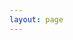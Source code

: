 ```yaml
---
layout: page
---
```

<script setup>
import {
  VPTeamPage,
  VPTeamPageTitle,
  VPTeamMembers,
  VPTeamPageSection
} from 'vitepress/theme'

const coreMembers = [
    {
    avatar: 'https://q2.qlogo.cn/headimg_dl?dst_uin=23429056&spec=640',
    name: '目南殇',
    title: '框架作者',
    links: [
        { 
            icon: {
                svg: '<svg xmlns="http://www.w3.org/2000/svg" width="30" height="30" viewBox="0 0 20 20"><path fill="currentColor" d="M18.496 13.607c-.134-1.931-1.372-3.55-2.088-4.387c.1-.243.341-1.653-.593-2.615q.003-.035.002-.068C15.817 2.743 13.237.012 10 0C6.763.013 4.183 2.743 4.183 6.537q0 .035.002.068c-.934.962-.692 2.372-.593 2.615c-.715.837-1.953 2.456-2.088 4.387c-.024.508.051 1.248.288 1.577c.289.4 1.081-.081 1.648-1.362c.158.594.521 1.5 1.345 2.649c-1.378.33-1.771 1.752-1.307 2.53c.327.548 1.075.999 2.365.999c2.296 0 3.31-.645 3.763-1.095q.138-.147.394-.146q.256-.001.394.146c.453.45 1.467 1.095 3.762 1.095c1.29 0 2.039-.45 2.366-.999c.464-.778.07-2.2-1.307-2.53c.824-1.15 1.188-2.055 1.345-2.649c.567 1.281 1.36 1.763 1.648 1.362c.237-.33.312-1.07.288-1.577"/></svg>'
            }, 
            link: ''
        },
        { icon: {svg:'<svg xmlns="http://www.w3.org/2000/svg" width="30" height="30" viewBox="0 0 512 512"><path fill="currentColor" d="M488.6 104.1c16.7 18.1 24.4 39.7 23.3 65.7v202.4c-.4 26.4-9.2 48.1-26.5 65.1c-17.2 17-39.1 25.9-65.5 26.7H92.02c-26.45-.8-48.21-9.8-65.28-27.2C9.682 419.4.767 396.5 0 368.2V169.8c.767-26 9.682-47.6 26.74-65.7C43.81 87.75 65.57 78.77 92.02 78h29.38L96.05 52.19c-5.75-5.73-8.63-13-8.63-21.79c0-8.8 2.88-16.06 8.63-21.797C101.8 2.868 109.1 0 117.9 0q13.2 0 21.9 8.603L213.1 78h88l74.5-69.397C381.7 2.868 389.2 0 398 0q13.2 0 21.9 8.603c5.7 5.737 8.6 12.997 8.6 21.797c0 8.79-2.9 16.06-8.6 21.79L394.6 78h29.3c26.4.77 48 9.75 64.7 26.1m-38.8 69.7c-.4-9.6-3.7-17.4-10.7-23.5c-5.2-6.1-14-9.4-22.7-9.8H96.05c-9.59.4-17.45 3.7-23.58 9.8c-6.14 6.1-9.4 13.9-9.78 23.5v194.4c0 9.2 3.26 17 9.78 23.5s14.38 9.8 23.58 9.8H416.4c9.2 0 17-3.3 23.3-9.8s9.7-14.3 10.1-23.5zm-264.3 42.7c6.3 6.3 9.7 14.1 10.1 23.2V273c-.4 9.2-3.7 16.9-9.8 23.2c-6.2 6.3-14 9.5-23.6 9.5s-17.5-3.2-23.6-9.5s-9.4-14-9.8-23.2v-33.3c.4-9.1 3.8-16.9 10.1-23.2s13.2-9.6 23.3-10c9.2.4 17 3.7 23.3 10m191.5 0c6.3 6.3 9.7 14.1 10.1 23.2V273c-.4 9.2-3.7 16.9-9.8 23.2s-14 9.5-23.6 9.5s-17.4-3.2-23.6-9.5c-7-6.3-9.4-14-9.7-23.2v-33.3c.3-9.1 3.7-16.9 10-23.2s14.1-9.6 23.3-10c9.2.4 17 3.7 23.3 10"/></svg>'}, link: '' }
        ]
    },
]
const partners = [
    {
    avatar: 'https://q2.qlogo.cn/headimg_dl?dst_uin=973732249&spec=640',
    name: '码艺坊',
    title: '售前售后及技术支持',
    links: [
      { icon: {svg:'<svg xmlns="http://www.w3.org/2000/svg" width="30" height="30" viewBox="0 0 20 20"><path fill="currentColor" d="M18.496 13.607c-.134-1.931-1.372-3.55-2.088-4.387c.1-.243.341-1.653-.593-2.615q.003-.035.002-.068C15.817 2.743 13.237.012 10 0C6.763.013 4.183 2.743 4.183 6.537q0 .035.002.068c-.934.962-.692 2.372-.593 2.615c-.715.837-1.953 2.456-2.088 4.387c-.024.508.051 1.248.288 1.577c.289.4 1.081-.081 1.648-1.362c.158.594.521 1.5 1.345 2.649c-1.378.33-1.771 1.752-1.307 2.53c.327.548 1.075.999 2.365.999c2.296 0 3.31-.645 3.763-1.095q.138-.147.394-.146q.256-.001.394.146c.453.45 1.467 1.095 3.762 1.095c1.29 0 2.039-.45 2.366-.999c.464-.778.07-2.2-1.307-2.53c.824-1.15 1.188-2.055 1.345-2.649c.567 1.281 1.36 1.763 1.648 1.362c.237-.33.312-1.07.288-1.577"/></svg>'}, link: '' },
      { icon: {svg:'<svg xmlns="http://www.w3.org/2000/svg" width="30" height="30" viewBox="0 0 24 24"><path fill="currentColor" fill-rule="evenodd" d="M3.464 20.536C4.93 22 7.286 22 12 22s7.071 0 8.535-1.465C22 19.072 22 16.714 22 12s0-7.071-1.465-8.536C19.072 2 16.714 2 12 2S4.929 2 3.464 3.464C2 4.93 2 7.286 2 12s0 7.071 1.464 8.535M9.5 8.75A3.25 3.25 0 1 0 12.75 12a.75.75 0 0 1 1.5 0A4.75 4.75 0 1 1 9.5 7.25a.75.75 0 0 1 0 1.5M17.75 12a3.25 3.25 0 0 1-3.25 3.25a.75.75 0 0 0 0 1.5A4.75 4.75 0 1 0 9.75 12a.75.75 0 0 0 1.5 0a3.25 3.25 0 0 1 6.5 0" clip-rule="evenodd"/></svg>'}, link: '' }
    ]
  },
]
</script>

<VPTeamPage>
  <VPTeamPageTitle>
    <template #title>开发团队</template>
    <template #lead>...</template>
  </VPTeamPageTitle>
  <VPTeamMembers size="medium" :members="coreMembers" />
  <VPTeamPageSection>
    <template #title>运营团队</template>
    <template #lead>...</template>
    <template #members>
      <VPTeamMembers size="small" :members="partners" />
    </template>
  </VPTeamPageSection>
</VPTeamPage>